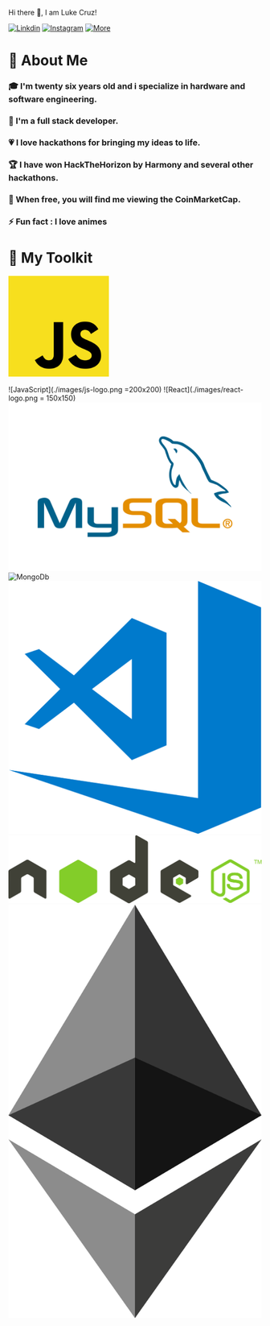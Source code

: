 Hi there 👋, I am Luke Cruz!

[![Linkdin]()](./images/Linkedin-Logo.png "Linkedin")
[![Instagram]()](./images/Instagram-Logo.png "Instagram")
[![More](https://linkfly.to/lukecr)](./images/luke-logo "More")


<h1>👦 About Me</h1>


<h3>🎓 I'm twenty six years old and i specialize in hardware and software engineering.</h3>
<h3>🔨 I'm a full stack developer.</h3>
<h3>💗 I love hackathons for bringing my ideas to life.</h3>
<h3>🏆 I have won HackTheHorizon by Harmony and several other hackathons.</h3>
<h3>🚀 When free, you will find me  viewing the CoinMarketCap.</h3>
<h3>⚡ Fun fact : I love animes</h3>

<h1>🧰 My Toolkit</h1>

<img src="./images/js-logo.png" alt="js" width="200" height="200"/>

![JavaScript](./images/js-logo.png =200x200)
![React](./images/react-logo.png = 150x150)
![NoSQL](./images/MySQL-logo.png)<br/>
![MongoDb](./images/mongo-logo.png)
![VsCode](./images/vscode-logo.png)
![nodeJS](./images/node-logo.png)
![Ethereum](./images/ethereum-logo.png)

